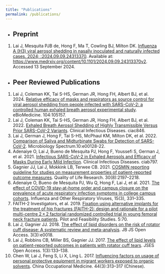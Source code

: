 ```yaml
---
title: "Publications"
permalink: /publications/
---
```


- ## Preprint
1.  Lai J, Mesquita PJB de, Hong F, Ma T, Cowling BJ, Milton DK. [Influenza A (H3) viral aerosol shedding in nasally inoculated and naturally infected cases. 2024; :2024.09.09.24313370](https://www.medrxiv.org/content/10.1101/2024.09.09.24313370v2). Available at: https://www.medrxiv.org/content/10.1101/2024.09.09.24313370v2. Accessed 13 September 2024.

- ## Peer Reviewed Publications
1.	Lai J, Coleman KK, Tai S-HS, German JR, Hong FH, Albert BJ, et al. 2024. [Relative efficacy of masks and respirators as source control for viral aerosol shedding from people infected with SARS-CoV-2: a controlled human exhaled breath aerosol experimental study](https://www.thelancet.com/journals/ebiom/article/PIIS2352-3964(24)00192-0/fulltext). eBioMedicine. 104:105157.
2.	Lai J, Coleman KK, Tai S-HS, German JR, Hong FH, Albert BJ, et al. 2022. [Exhaled Breath Aerosol Shedding of Highly Transmissible Versus Prior SARS-CoV-2 Variants](https://academic.oup.com/cid/article/76/5/786/6773834). Clinical Infectious Diseases. ciac846.
3.	Lai J, German J, Hong F, Tai S-HS, McPhaul KM, Milton DK, et al. 2022. [Comparison of Saliva and Midturbinate Swabs for Detection of SARS-CoV-2](https://journals.asm.org/doi/full/10.1128/spectrum.00128-22). Microbiology Spectrum.10:e00128-22.
4.	Adenaiye O, Lai J, Bueno de Mesquita PJ, Hong F, Youssefi S, German J, et al. 2021. [Infectious SARS-CoV-2 in Exhaled Aerosols and Efficacy of Masks During Early Mild Infection](https://academic.oup.com/cid/article/75/1/e241/6370149). Clinical Infectious Diseases. ciab797.
5.	Gagnier JJ, Lai J, Mokkink LB, Terwee CB. 2021. [COSMIN reporting guideline for studies on measurement properties of patient-reported outcome measures](https://link.springer.com/article/10.1007/s11136-021-02822-4). Quality of Life Research. 30(8):2197–2218.
6.	Adenaiye O, Bueno de Mesquita PJ, Wu Q, Hong F, Lai J, et al. 2021. [The effect of COVID-19 stay-at-home order and campus closure on the prevalence of acute respiratory infection symptoms in college campus cohorts](https://onlinelibrary.wiley.com/doi/full/10.1111/irv.12837). Influenza and Other Respiratory Viruses, 15(3), 331–335.
7.	FAITH-2 Investigators, et al. 2019. [Fixation using alternative implants for the treatment of hip fractures (FAITH-2): design and rationale for a pilot multi-centre 2 × 2 factorial randomized controlled trial in young femoral neck fracture patients](https://link.springer.com/article/10.1186/s40814-019-0458-x). Pilot and Feasibility Studies. 5:70.
8.	Lai J, Gagnier JJ. 2018. [The effect of lipid disorders on the risk of rotator cuff disease: A systematic review and meta-analysis](https://journals.lww.com/jbjsoa/fulltext/2018/09000/The_Effect_of_Lipid_Disorders_on_the_Risk_of.11.aspx?__s=xxxxxxx&utm_source=drip&utm_medium=email&utm_campaign=Dr.+Casey’s+Kitchen%3A+Arthritis%2C+Joint+Pain+and+Metabolic+Health). JB JS Open Access. 3(3):e0018. 
9.	Lai J, Robbins CB, Miller BS, Gagnier JJ. 2017. [The effect of lipid levels on patient-reported outcomes in patients with rotator cuff tears](https://www.sciencedirect.com/science/article/pii/S2468602617300517). JSES Open Access. 1(3):133–138.
10.	Chen W, Lai J, Feng S, Li X, Ling L. 2017. [Influencing factors on usage of personal protective equipment in migrant workers exposed to organic solvents](https://d.wanfangdata.com.cn/periodical/zgzyyx201703013). China Occupational Medicine. 44(3):313–317 (Chinese).
